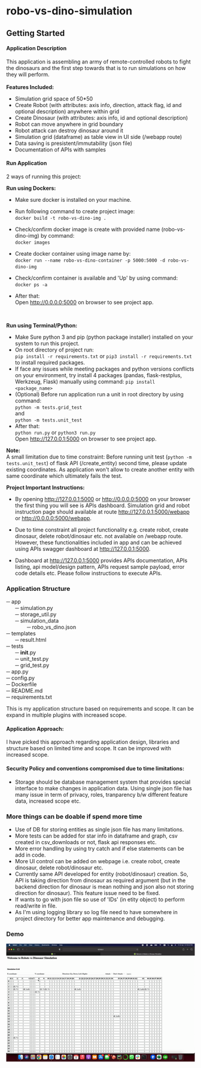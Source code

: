 # robo-vs-dino-simulation
## Getting Started

#### Application Description

This application is assembling an army of remote-controlled robots to fight the dinosaurs and the first step towards that is to run simulations on how they will perform.
<br/><br/>
**Features Included:** <br/>
- Simulation grid space of 50*50
- Create Robot (with attributes: axis info, direction, attack flag, id and optional description) anywhere within grid
- Create Dinosaur (with attributes: axis info, id and optional description)
- Robot can move anywhere in grid boundary
- Robot attack can destroy dinosaur around it
- Simulation grid (dataframe) as table view in UI side (/webapp route)
- Data saving is presistent/immutability (json file)
- Documentation of APIs with samples 

#### Run Application

2 ways of running this project:

**Run using Dockers:** <br/>
-  Make sure docker is installed on your machine. <br/>
-  Run following command to create project image: <br/>
`docker build -t robo-vs-dino-img .`

- Check/confirm docker image is create with provided name (robo-vs-dino-img) by command: <br/>
`docker images`

- Create docker container using image name by: <br/>
`docker run --name robo-vs-dino-container -p 5000:5000 -d robo-vs-dino-img`

-  Check/confirm container is available and 'Up' by using command: <br/>
`docker ps -a`

-  After that: <br/>
Open http://0.0.0.0:5000 on browser to see project app.

<br/>

**Run using Terminal/Python:** <br/>
-  Make Sure python 3 and pip (python package installer) installed on your system to run this project.
-  On root directory of project run: <br/> 
`pip install -r requirements.txt` or `pip3 install -r requirements.txt` <br/> 
to install required packages. <br/>
- If face any issues while meeting packages and python versions conflicts on your environment, try install 4 packages (pandas, flask-restplus, Werkzeug, Flask) manually using command:
`pip install <package_name>`
-  (Optional) Before run application run a unit in root directory by using command: <br/>
 `python -m tests.grid_test` <br/> and <br/>`python -m tests.unit_test`
-  After that: <br/>
`python run.py` or `python3 run.py` <br/>
Open http://127.0.0.1:5000 on browser to see project app.<br/>

**Note:** <br/>
A small limitation due to time constraint: Before running unit test (`python -m tests.unit_test`) of flask API (/create_entity) second time, 
please update existing coordinates. As application won't
allow to create another entity with same coordinate which ultimately fails 
the test.
<br/>

**Project Important Instructions:** <br/>

- By opening http://127.0.0.1:5000 or http://0.0.0.0:5000 on your browser the first thing you will
see is APIs dashboard. Simulation grid and robot instruction page should available at route 
http://127.0.0.1:5000/webapp or http://0.0.0.0:5000/webapp.

- Due to time constraint all project functionality e.g. create robot, create dinosaur, delete robot/dinosaur
etc. not available on /webapp route. However, these functionalities included in app and can be achieved using
APIs swagger dashboard at http://127.0.0.1:5000.

- Dashboard at http://127.0.0.1:5000 provides APIs documentation, APIs listing, api model/design pattern,
APIs request sample payload, error code details etc. Please follow instructions to execute APIs.


### Application Structure


─ app<br/>
&nbsp;&nbsp;&nbsp;&nbsp;&nbsp;&nbsp;─ simulation.py <br/>
&nbsp;&nbsp;&nbsp;&nbsp;&nbsp;&nbsp;─ storage_util.py <br/>
&nbsp;&nbsp;&nbsp;&nbsp;&nbsp;&nbsp;─ simulation_data <br/>
&nbsp;&nbsp;&nbsp;&nbsp;&nbsp;&nbsp;&nbsp;&nbsp;&nbsp;&nbsp;&nbsp;&nbsp;&nbsp;&nbsp;─ robo_vs_dino.json <br/>
─ templates<br/>
&nbsp;&nbsp;&nbsp;&nbsp;&nbsp;&nbsp;─ result.html <br/>
─ tests<br/>
&nbsp;&nbsp;&nbsp;&nbsp;&nbsp;&nbsp;─ __init__.py <br/>
&nbsp;&nbsp;&nbsp;&nbsp;&nbsp;&nbsp;─ unit_test.py <br/>
&nbsp;&nbsp;&nbsp;&nbsp;&nbsp;&nbsp;─ grid_test.py <br/>
─ app.py<br/>
─ config.py<br/>
─ Dockerfile<br/>
─ README.md<br/>
─ requirements.txt<br/>


This is my application structure based on requirements and scope. 
It can be expand in multiple plugins with increased scope.

#### Application Approach:

I have picked this approach regarding application design, libraries and structure based on limited time and scope. 
It can be improved with increased scope.

#### Security Policy and conventions compromised due to time limitations:

- Storage should be database management system that provides special interface to make changes in application data. Using
single json file has many issue in term of privacy, roles, tranparency b/w different feature data, increased scope etc.


### More things can be doable if spend more time

- Use of DB for storing entities as single json file has many limitations.
- More tests can be added for star info in dataframe and graph, csv created in csv_downloads or not, flask api responses etc.
- More error handling by using try catch and if else statements can be add in code.
- More UI control can be added on webpage i.e. create robot, create dinosaur, delete robot/dinosaur etc.
- Currently same API developed for entity (robot/dinosaur) creation. So, API is taking direction from dinosaur as required argument
  (but in the backend direction for dinosaur is mean nothing and json also not storing direction for dinosaur). This feature issue
  need to be fixed.
 - If wants to go with json file so use of 'IDs' (in etity object) to perform read/write in file.
- As I'm using logging library so log file need to have somewhere in project directory for better app maintenance and debugging. 

### Demo

![Alt text](demo-gif/robo-vs-dino.gif)